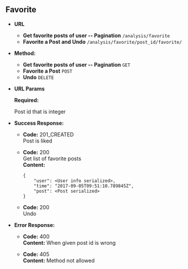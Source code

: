 **Favorite**
----


* **URL**

  * **Get favorite posts of user -- Pagination** `/analysis/favorite`
  * **Favorite a Post and Undo** `/analysis/favorite/post_id/favorite/`

* **Method:**

  * **Get favorite posts of user -- Pagination** `GET`
  * **Favorite a Post** `POST`
  * **Undo** `DELETE`

*  **URL Params**

   **Required:**

   Post id that is integer

* **Success Response:**

  * **Code:** 201_CREATED <br /> Post is liked

  * **Code:** 200 <br />
    Get list of favorite posts <br />
    **Content:**
    
        {
            "user": <User info serialized>,
            "time": "2017-09-05T09:51:10.789845Z",
            "post": <Post serialized>
        }

  * **Code:** 200 <br />
    Undo


* **Error Response:**


  * **Code:** 400  <br />
    **Content:** When given post id is wrong
    
  * **Code:** 405  <br />
    **Content:** Method not allowed
